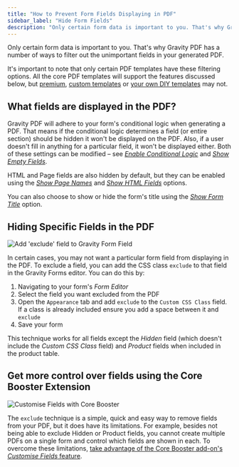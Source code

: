 ```yaml
---
title: "How to Prevent Form Fields Displaying in PDF"
sidebar_label: "Hide Form Fields"
description: "Only certain form data is important to you. That's why Gravity PDF has a number of ways to filter out the unimportant data in your generated PDF."
---
```


Only certain form data is important to you. That's why Gravity PDF has a number of ways to filter out the unimportant fields in your generated PDF. 

It's important to note that only certain PDF templates have these filtering options. All the core PDF templates will support the features discussed below, but [premium](https://gravitypdf.com/shop/), [custom templates](https://gravitypdf.com/integration-services/) or [your own DIY templates](../developers/start-customising.md) may not.

## What fields are displayed in the PDF? 

Gravity PDF will adhere to your form's conditional logic when generating a PDF. That means if the conditional logic determines a field (or entire section) should be hidden it won't be displayed on the PDF. Also, if a user doesn't fill in anything for a particular field, it won't be displayed either. Both of these settings can be modified – see [*Enable Conditional Logic*](setup-pdf.md#enable-conditional-logic) and [*Show Empty Fields*](setup-pdf.md#show-empty-fields). 

HTML and Page fields are also hidden by default, but they can be enabled using the [*Show Page Names*](setup-pdf.md#show-page-names) and [*Show HTML Fields*](setup-pdf.md#show-html-fields) options. 

You can also choose to show or hide the form's title using the [*Show Form Title*](setup-pdf.md#show-form-title) option.

## Hiding Specific Fields in the PDF 

![Add 'exclude' field to Gravity Form Field](https://resources.gravitypdf.com/uploads/2021/04/v6-Exclude-Field.png) 

In certain cases, you may not want a particular form field from displaying in the PDF. To exclude a field, you can add the CSS class `exclude` to that field in the Gravity Forms editor. You can do this by:

1.  Navigating to your form's *Form Editor*
2.  Select the field you want excluded from the PDF
3.  Open the `Appearance` tab and add `exclude` to the `Custom CSS Class` field. If a class is already included ensure you add a space between it and `exclude`
4.  Save your form

This technique works for all fields except the *Hidden* field (which doesn't include the *Custom CSS Class* field) and *Product* fields when included in the product table. 

## Get more control over fields using the Core Booster Extension

![Customise Fields with Core Booster](https://resources.gravitypdf.com/uploads/2021/03/v6-Display-Fields.png)

The `exclude` technique is a simple, quick and easy way to remove fields from your PDF, but it does have its limitations. For example, besides not being able to exclude Hidden or Product fields, you cannot create multiple PDFs on a single form and control which fields are shown in each. To overcome these limitations, [take advantage of the Core Booster add-on's *Customise Fields* feature](https://gravitypdf.com/shop/core-booster-add-on/).
